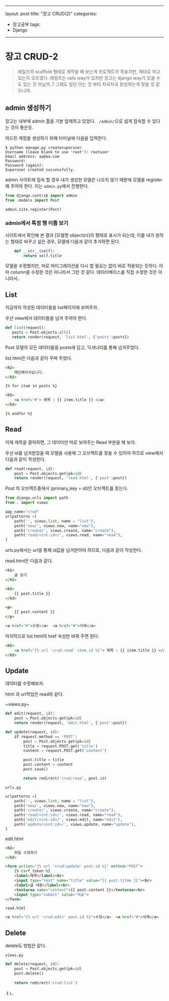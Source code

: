 
---
layout: post
title: "장고 CRUD(2)"
categories:
  - 장고공부
tags:
  - Django
---



# 장고 CRUD-2
> 
> 레일즈의 scaffold 형태로 제작을 해 보는게 프로젝트의 목표지만, 제대로 하고 있는지 모르겠다.
> 레일즈는 rails way가 있지만 장고는 django way가 있을 수도 있는 것 아닐까..?
> 그래도 일단 아는 것 부터 차곡차곡 완성하는게 맞을 것 같으니까.


## admin 생성하기

장고는 내부에 admin 툴을 기본 탑재하고 있었다. ` /admin/`으로 쉽게 접속할 수 있다는 것이 좋은듯.

어드민 계정을 생성하기 위해 터미널에 다음을 입력한다.

~~~
$ python manage.py createsuperuser
Username (leave blank to use 'root'): rootuser
Email address: aa@aa.com
Password:
Password (again):
Superuser created successfully.

~~~
admin 사이트에 접속 할 경우 내가 생성한 모델은 나오지 않기 때문에 모델을 register해 주어야 한다.
이는 `admin.py`에서 진행한다.

~~~ python
from django.contrib import admin
from .models import Post

admin.site.register(Post)
~~~

### admin에서 특정 행 이름 보기
사이트에서 확인해 본 결과 [모델명 object(n)]의 형태로 표시가 되는데, 이를 내가 원하는 형태로 바꾸고 싶은 경우, 모델에 다음과 같이 추가하면 된다.

~~~python
    def __str__(self):
        return self.title
~~~

모델을 수정했지만, 따로 마이그레이션을 다시 할 필요는 없이 바로 적용되는 듯하다. 
아마 column을 수정한 것은 아니라서 그런 것 같다. 데이터베이스를 직접 수정한 것은 아니라서..


##  List
지금까지 작성된 데이터들을 list페이지에 보여주자.
 
 우선 view에서 데이터들을 넘겨 주어야 한다.
 ~~~ python
def list(request):
    posts = Post.objects.all()
    return render(request, 'list.html', {'posts':posts})
~~~

Post 모델의 모든 데이터들을 posts에 담고, 딕셔너리를 통해 넘겨주었다.

list.html은 다음과 같이 꾸며 주었다.
~~~html
<h2>
    메인페이지입니다.
</h2>

{% for item in posts %}

<h5>
    <a href="#"> 제목 : {{ item.title }} </a>
</h5>

{% endfor %}
~~~

##  Read
이제 제목을 클릭하면, 그 데이터만 따로 보여주는 Read 부분을 해 보자.

우선 id를 넘겨받았을 때 모델을 사용해 그 오브젝트를 찾을 수 있어야 하므로 view에서 다음과 같이 작성한다.

~~~python
def read(request, id):
    post = Post.objects.get(pk=id)
    return render(request, 'read.html', {'post':post})
~~~

Post 의 오브젝트중에서 (primary_key = id)인 오브젝트를 찾는다.

~~~python
from django.urls import path
from . import views

app_name="crud"
urlpatterns =[
    path('', views.list, name = "list"),
    path('new/', views.new, name="new"),
    path('create/', views.create, name="create"),
    path('read/<int:id>/', views.read, name="read"),
]
~~~

urls.py에서는 url을 통해 id값을 넘겨받아야 하므로, 다음과 같이 작성한다.

read.html은 다음과 같다.
~~~html
<h1>
    글 읽기
</h1>

<h3>
    {{ post.title }}
</h3>

<p>
    {{ post.content }}
</p>

<a href="#">수정</a>  <a href="#">삭제</a>
~~~


마지막으로 list.html의 href 속성만 바꿔 주면 된다. 

~~~html
<h5>
    <a href="{% url 'crud:read' item.id %}"> 제목 : {{ item.title }} </a>
</h5>
~~~

## Update
데이터를 수정해보자.

html 과 url작업은 read와 같다.

~views.py~
~~~python
def edit(request, id):
    post = Post.objects.get(pk=id)
    return render(request, 'edit.html', {'post':post})

def update(request, id):
    if request.method == 'POST':
        post = Post.objects.get(pk=id)
        title = request.POST.get('title')
        content = request.POST.get('content')

        post.title = title
        post.content = content
        post.save()

        return redirect('crud:read', post.id)
~~~

`urls.py`
~~~python
urlpatterns =[
    path('', views.list, name = "list"),
    path('new/', views.new, name="new"),
    path('create/', views.create, name="create"),
    path('read/<int:id>/', views.read, name="read"),
    path('edit/<int:id>/', views.edit, name="edit"),
    path('update/<int:id>/', views.update, name="update"),
]
~~~

edit.html
~~~html
<h2>
    파일 수정하기
</h2>

<form action="{% url 'crud:update' post.id %}" method="POST">
    {% csrf_token %}
    <label>제목</label><br>
    <input type="text" name="title" value="{{ post.titme }}"><br>
    <label>글 내용</label><br>
    <textarea name="content">{{ post.content }}</textarea><br>
    <input type="submit" value="제출">
</form>
~~~

`read.html`
~~~html
<a href="{% url 'crud:edit' post.id %}">수정</a>  <a href="#">삭제</a>
~~~


## Delete
delete도 방법은 같다.

`views.py`
~~~python
def delete(request, id):
    post = Post.objects.get(pk=id)
    post.delete()
    
    return redirect('crud:list')
~~~

ㅕㄴ
<!--stackedit_data:
eyJoaXN0b3J5IjpbNDI1NTk0MzM4LDE0MzMyNjg1MDIsMTAzNj
A2MjExOSw3MzA5OTgxMTZdfQ==
-->